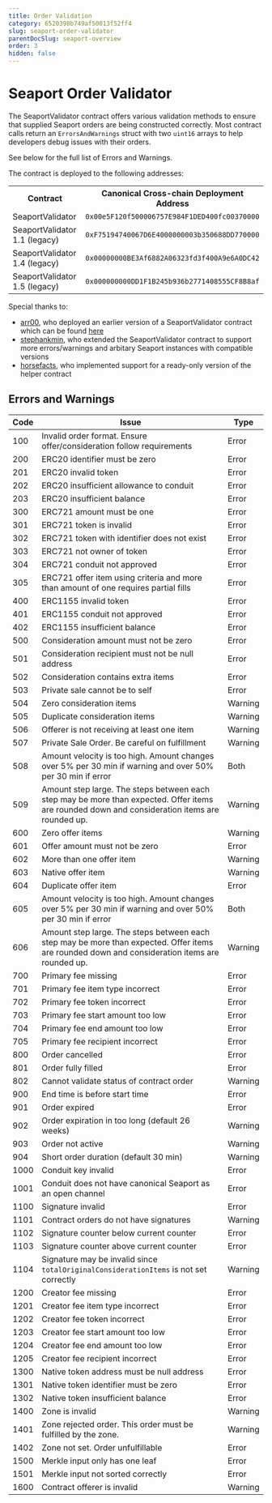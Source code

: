 ```yaml
---
title: Order Validation
category: 6520398b749af50013f52ff4
slug: seaport-order-validator
parentDocSlug: seaport-overview
order: 3
hidden: false
---
```


# Seaport Order Validator

The SeaportValidator contract offers various validation methods to ensure that supplied Seaport orders are being constructed correctly. Most contract calls return an `ErrorsAndWarnings` struct with two `uint16` arrays to help developers debug issues with their orders.

See below for the full list of Errors and Warnings.

The contract is deployed to the following addresses:

<table>
<tr>
<th>Contract</th>
<th>Canonical Cross-chain Deployment Address</th>
</tr>
<td>SeaportValidator</td>
<td><code>0x00e5F120f500006757E984F1DED400fc00370000</code></td>
</tr>
<tr>
<td>SeaportValidator 1.1 (legacy)</td>
<td><code>0xF75194740067D6E4000000003b350688DD770000</code></td>
</tr>
<tr>
<td>SeaportValidator 1.4 (legacy)</td>
<td><code>0x00000000BE3Af6882A06323fd3f400A9e6A0DC42</code></td>
</tr>
<td>SeaportValidator 1.5 (legacy)</td>
<td><code>0x000000000DD1F1B245b936b2771408555CF8B8af</code></td>
</tr>
</table>

Special thanks to:
- [arr00](https://github.com/arr00), who deployed an earlier version of a SeaportValidator contract which can be found [here](https://etherscan.io/address/0xF75194740067D6E4000000003b350688DD770000#code)
- [stephankmin](https://github.com/stephankmin), who extended the SeaportValidator contract to support more errors/warnings and arbitary Seaport instances with compatible versions
- [horsefacts](https://github.com/horsefacts), who implemented support for a ready-only version of the helper contract

## Errors and Warnings
| Code | Issue | Type
| - | ----------- | - |
| 100 | Invalid order format. Ensure offer/consideration follow requirements | Error |
| 200 | ERC20 identifier must be zero | Error |
| 201 | ERC20 invalid token | Error |
| 202 | ERC20 insufficient allowance to conduit | Error |
| 203 | ERC20 insufficient balance | Error |
| 300 | ERC721 amount must be one | Error |
| 301 | ERC721 token is invalid | Error |
| 302 | ERC721 token with identifier does not exist | Error |
| 303 | ERC721 not owner of token | Error |
| 304 | ERC721 conduit not approved | Error |
| 305 | ERC721 offer item using criteria and more than amount of one requires partial fills | Error |
| 400 | ERC1155 invalid token | Error |
| 401 | ERC1155 conduit not approved | Error |
| 402 | ERC1155 insufficient balance | Error |
| 500 | Consideration amount must not be zero | Error |
| 501 | Consideration recipient must not be null address | Error |
| 502 | Consideration contains extra items | Error |
| 503 | Private sale cannot be to self | Error |
| 504 | Zero consideration items | Warning |
| 505 | Duplicate consideration items | Warning |
| 506 | Offerer is not receiving at least one item | Warning |
| 507 | Private Sale Order. Be careful on fulfillment | Warning |
| 508 | Amount velocity is too high. Amount changes over 5% per 30 min if warning and over 50% per 30 min if error | Both |
| 509 | Amount step large. The steps between each step may be more than expected. Offer items are rounded down and consideration items are rounded up. | Warning |
| 600 | Zero offer items | Warning |
| 601 | Offer amount must not be zero | Error |
| 602 | More than one offer item | Warning |
| 603 | Native offer item | Warning |
| 604 | Duplicate offer item | Error |
| 605 | Amount velocity is too high. Amount changes over 5% per 30 min if warning and over 50% per 30 min if error | Both |
| 606 | Amount step large. The steps between each step may be more than expected. Offer items are rounded down and consideration items are rounded up. | Warning |
| 700 | Primary fee missing | Error |
| 701 | Primary fee item type incorrect | Error |
| 702 | Primary fee token incorrect | Error |
| 703 | Primary fee start amount too low | Error |
| 704 | Primary fee end amount too low | Error |
| 705 | Primary fee recipient incorrect | Error |
| 800 | Order cancelled | Error |
| 801 | Order fully filled | Error |
| 802 | Cannot validate status of contract order | Warning |
| 900 | End time is before start time | Error |
| 901 | Order expired | Error |
| 902 | Order expiration in too long (default 26 weeks) | Warning |
| 903 | Order not active | Warning |
| 904 | Short order duration (default 30 min) | Warning |
| 1000 | Conduit key invalid | Error |
| 1001 | Conduit does not have canonical Seaport as an open channel | Error |
| 1100 | Signature invalid | Error |
| 1101 | Contract orders do not have signatures | Warning |
| 1102 | Signature counter below current counter | Error |
| 1103 | Signature counter above current counter | Error |
| 1104 | Signature may be invalid since `totalOriginalConsiderationItems` is not set correctly | Warning |
| 1200 | Creator fee missing | Error |
| 1201 | Creator fee item type incorrect | Error |
| 1202 | Creator fee token incorrect | Error |
| 1203 | Creator fee start amount too low | Error |
| 1204 | Creator fee end amount too low | Error |
| 1205 | Creator fee recipient incorrect | Error |
| 1300 | Native token address must be null address | Error |
| 1301 | Native token identifier must be zero | Error |
| 1302 | Native token insufficient balance | Error |
| 1400 | Zone is invalid | Warning |
| 1401 | Zone rejected order. This order must be fulfilled by the zone. | Warning |
| 1402 | Zone not set. Order unfulfillable | Error |
| 1500 | Merkle input only has one leaf | Error |
| 1501 | Merkle input not sorted correctly | Error |
| 1600 | Contract offerer is invalid | Warning |
